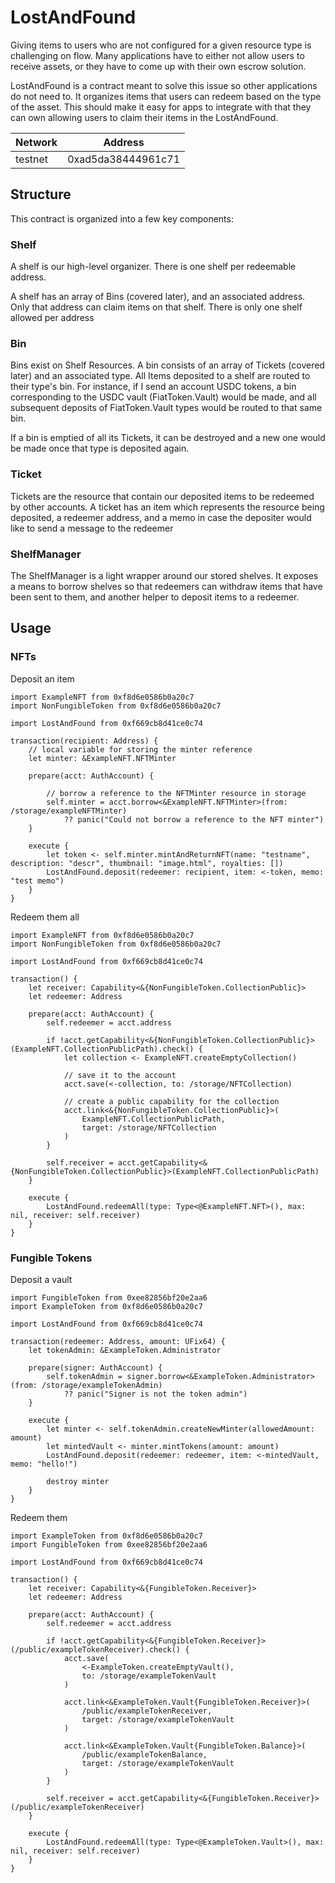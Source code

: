 # LostAndFound
Giving items to users who are not configured for a given resource type
is challenging on flow. Many applications have to either not allow users 
to receive assets, or they have to come up with their own escrow 
solution.

LostAndFound is a contract meant to solve this issue so other 
applications do not need to. It organizes items that users can redeem based on the type of the asset. This should make it easy for apps to 
integrate with that they can own allowing users to claim their items in the LostAndFound. 

|Network|Address|
|-------|-------|
|testnet|0xad5da38444961c71|

## Structure
This contract is organized into a few key components:

### Shelf
A shelf is our high-level organizer. There is one shelf per redeemable address.

A shelf has an array of Bins (covered later), and an associated address. Only that address can claim items on that shelf.
There is only one shelf allowed per address

### Bin
Bins exist on Shelf Resources. A bin consists of an array of Tickets (covered later) and an associated type.
All Items deposited to a shelf are routed to their type's bin. For instance, if I send an account USDC tokens, 
a bin corresponding to the USDC vault (FiatToken.Vault) would be made, and all subsequent deposits of FiatToken.Vault
types would be routed to that same bin. 

If a bin is emptied of all its Tickets, it can be destroyed and a new one would be made once that type is deposited again.

### Ticket
Tickets are the resource that contain our deposited items to be redeemed by other accounts. A ticket has an item which represents
the resource being deposited, a redeemer address, and a memo in case the depositer would like to send a message to the redeemer

### ShelfManager
The ShelfManager is a light wrapper around our stored shelves. It exposes a means to borrow shelves so that redeemers can withdraw
items that have been sent to them, and another helper to deposit items to a redeemer. 

## Usage

### NFTs

Deposit an item
```
import ExampleNFT from 0xf8d6e0586b0a20c7
import NonFungibleToken from 0xf8d6e0586b0a20c7

import LostAndFound from 0xf669cb8d41ce0c74

transaction(recipient: Address) {
    // local variable for storing the minter reference
    let minter: &ExampleNFT.NFTMinter

    prepare(acct: AuthAccount) {

        // borrow a reference to the NFTMinter resource in storage
        self.minter = acct.borrow<&ExampleNFT.NFTMinter>(from: /storage/exampleNFTMinter)
            ?? panic("Could not borrow a reference to the NFT minter")
    }

    execute {
        let token <- self.minter.mintAndReturnNFT(name: "testname", description: "descr", thumbnail: "image.html", royalties: [])
        LostAndFound.deposit(redeemer: recipient, item: <-token, memo: "test memo")
    }
}
```

Redeem them all
```
import ExampleNFT from 0xf8d6e0586b0a20c7
import NonFungibleToken from 0xf8d6e0586b0a20c7

import LostAndFound from 0xf669cb8d41ce0c74

transaction() {
    let receiver: Capability<&{NonFungibleToken.CollectionPublic}>
    let redeemer: Address

    prepare(acct: AuthAccount) {
        self.redeemer = acct.address

        if !acct.getCapability<&{NonFungibleToken.CollectionPublic}>(ExampleNFT.CollectionPublicPath).check() {
            let collection <- ExampleNFT.createEmptyCollection()

            // save it to the account
            acct.save(<-collection, to: /storage/NFTCollection)

            // create a public capability for the collection
            acct.link<&{NonFungibleToken.CollectionPublic}>(
                ExampleNFT.CollectionPublicPath,
                target: /storage/NFTCollection
            )
        }
        
        self.receiver = acct.getCapability<&{NonFungibleToken.CollectionPublic}>(ExampleNFT.CollectionPublicPath)
    }

    execute {
        LostAndFound.redeemAll(type: Type<@ExampleNFT.NFT>(), max: nil, receiver: self.receiver)
    }
}
```

### Fungible Tokens
Deposit a vault
```
import FungibleToken from 0xee82856bf20e2aa6
import ExampleToken from 0xf8d6e0586b0a20c7

import LostAndFound from 0xf669cb8d41ce0c74

transaction(redeemer: Address, amount: UFix64) {
    let tokenAdmin: &ExampleToken.Administrator

    prepare(signer: AuthAccount) {
        self.tokenAdmin = signer.borrow<&ExampleToken.Administrator>(from: /storage/exampleTokenAdmin)
            ?? panic("Signer is not the token admin")
    }

    execute {
        let minter <- self.tokenAdmin.createNewMinter(allowedAmount: amount)
        let mintedVault <- minter.mintTokens(amount: amount)
        LostAndFound.deposit(redeemer: redeemer, item: <-mintedVault, memo: "hello!")

        destroy minter
    }
}
```

Redeem them
```
import ExampleToken from 0xf8d6e0586b0a20c7
import FungibleToken from 0xee82856bf20e2aa6

import LostAndFound from 0xf669cb8d41ce0c74

transaction() {
    let receiver: Capability<&{FungibleToken.Receiver}>
    let redeemer: Address

    prepare(acct: AuthAccount) {
        self.redeemer = acct.address

        if !acct.getCapability<&{FungibleToken.Receiver}>(/public/exampleTokenReceiver).check() {
            acct.save(
                <-ExampleToken.createEmptyVault(),
                to: /storage/exampleTokenVault
            )

            acct.link<&ExampleToken.Vault{FungibleToken.Receiver}>(
                /public/exampleTokenReceiver,
                target: /storage/exampleTokenVault
            )

            acct.link<&ExampleToken.Vault{FungibleToken.Balance}>(
                /public/exampleTokenBalance,
                target: /storage/exampleTokenVault
            )
        }
        
        self.receiver = acct.getCapability<&{FungibleToken.Receiver}>(/public/exampleTokenReceiver)
    }

    execute {
        LostAndFound.redeemAll(type: Type<@ExampleToken.Vault>(), max: nil, receiver: self.receiver)
    }
}
 
```